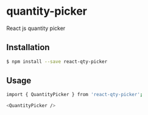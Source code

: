# quantity-picker
React js quantity picker

## Installation

```bash
$ npm install --save react-qty-picker
```

## Usage

```bash
import { QuantityPicker } from 'react-qty-picker';

<QuantityPicker />
```

